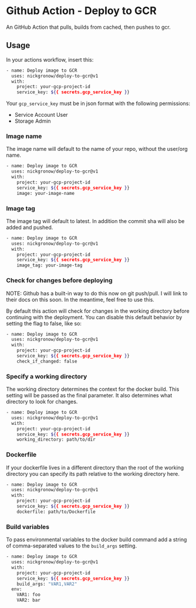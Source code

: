 # Github Action - Deploy to GCR

An GitHub Action that pulls, builds from cached, then pushes to gcr.

## Usage

In your actions workflow, insert this:

```bash
- name: Deploy image to GCR
  uses: nickgronow/deploy-to-gcr@v1
  with:
    project: your-gcp-project-id
    service_key: ${{ secrets.gcp_service_key }}
```

Your `gcp_service_key` must be in json format with the following permissions:

- Service Account User
- Storage Admin

### Image name

The image name will default to the name of your repo, without the user/org name.

```bash
- name: Deploy image to GCR
  uses: nickgronow/deploy-to-gcr@v1
  with:
    project: your-gcp-project-id
    service_key: ${{ secrets.gcp_service_key }}
    image: your-image-name
```

### Image tag

The image tag will default to latest.  In addition the commit sha will also be
added and pushed.

```bash
- name: Deploy image to GCR
  uses: nickgronow/deploy-to-gcr@v1
  with:
    project: your-gcp-project-id
    service_key: ${{ secrets.gcp_service_key }}
    image_tag: your-image-tag
```

### Check for changes before deploying

NOTE: Github has a built-in way to do this now on git push/pull.  I will link to their
docs on this soon.  In the meantime, feel free to use this.

By default this action will check for changes in the working directory
before continuing with the deployment.  You can disable this default behavior
by setting the flag to false, like so:

```bash
- name: Deploy image to GCR
  uses: nickgronow/deploy-to-gcr@v1
  with:
    project: your-gcp-project-id
    service_key: ${{ secrets.gcp_service_key }}
    check_if_changed: false
```

### Specify a working directory

The working directory determines the context for the docker build.
This setting will be passed as the final parameter.
It also determines what directory to look for changes.

```bash
- name: Deploy image to GCR
  uses: nickgronow/deploy-to-gcr@v1
  with:
    project: your-gcp-project-id
    service_key: ${{ secrets.gcp_service_key }}
    working_directory: path/to/dir
```

### Dockerfile

If your dockerfile lives in a different directory than the root of the working
directory you can specify its path relative to the working directory here.

```bash
- name: Deploy image to GCR
  uses: nickgronow/deploy-to-gcr@v1
  with:
    project: your-gcp-project-id
    service_key: ${{ secrets.gcp_service_key }}
    dockerfile: path/to/Dockerfile
```

### Build variables

To pass environmental variables to the docker build command add a string of
comma-separated values to the `build_args` setting.

```bash
- name: Deploy image to GCR
  uses: nickgronow/deploy-to-gcr@v1
  with:
    project: your-gcp-project-id
    service_key: ${{ secrets.gcp_service_key }}
    build_args: "VAR1,VAR2"
  env:
    VAR1: foo
    VAR2: bar
```
